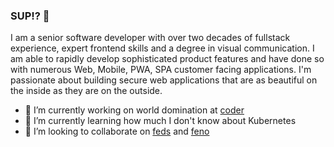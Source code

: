 ### SUP!? 👋

I am a senior software developer with over two decades of fullstack experience, expert
frontend skills and a degree in visual communication. I am able to rapidly develop sophisticated
product features and have done so with numerous Web, Mobile, PWA, SPA customer facing
applications. I'm passionate about building secure web
applications that are as beautiful on the inside as they are on the outside.

- 🔭 I’m currently working on world domination at [coder](http://coder.com)
- 🌱 I’m currently learning how much I don't know about Kubernetes
- 👯 I’m looking to collaborate on [feds](http://github.com/kvnlnt/feds) and [feno](http://github.com/kvnlnt/feno)
